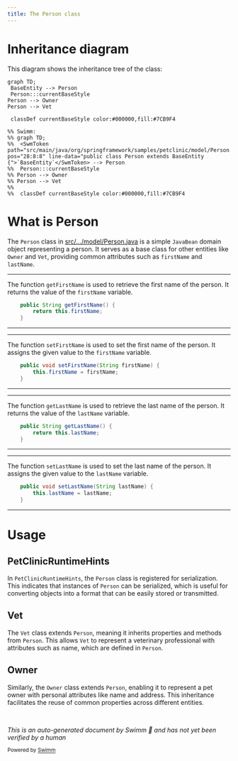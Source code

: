 ```yaml
---
title: The Person class
---
```

# Inheritance diagram

This diagram shows the inheritance tree of the class:

```mermaid
graph TD;
 BaseEntity --> Person
 Person:::currentBaseStyle
Person --> Owner
Person --> Vet

 classDef currentBaseStyle color:#000000,fill:#7CB9F4

%% Swimm:
%% graph TD;
%%  <SwmToken path="src/main/java/org/springframework/samples/petclinic/model/Person.java" pos="28:8:8" line-data="public class Person extends BaseEntity {">`BaseEntity`</SwmToken> --> Person
%%  Person:::currentBaseStyle
%% Person --> Owner
%% Person --> Vet
%% 
%%  classDef currentBaseStyle color:#000000,fill:#7CB9F4
```

# What is Person

The <SwmToken path="src/main/java/org/springframework/samples/petclinic/model/Person.java" pos="28:4:4" line-data="public class Person extends BaseEntity {">`Person`</SwmToken> class in <SwmPath>[src/…/model/Person.java](src/main/java/org/springframework/samples/petclinic/model/Person.java)</SwmPath> is a simple <SwmToken path="src/main/java/org/springframework/samples/petclinic/model/Person.java" pos="23:5:5" line-data=" * Simple JavaBean domain object representing an person.">`JavaBean`</SwmToken> domain object representing a person. It serves as a base class for other entities like `Owner` and `Vet`, providing common attributes such as <SwmToken path="src/main/java/org/springframework/samples/petclinic/model/Person.java" pos="39:5:5" line-data="		return this.firstName;">`firstName`</SwmToken> and <SwmToken path="src/main/java/org/springframework/samples/petclinic/model/Person.java" pos="47:5:5" line-data="		return this.lastName;">`lastName`</SwmToken>.

<SwmSnippet path="/src/main/java/org/springframework/samples/petclinic/model/Person.java" line="38">

---

The function <SwmToken path="src/main/java/org/springframework/samples/petclinic/model/Person.java" pos="38:5:5" line-data="	public String getFirstName() {">`getFirstName`</SwmToken> is used to retrieve the first name of the person. It returns the value of the <SwmToken path="src/main/java/org/springframework/samples/petclinic/model/Person.java" pos="39:5:5" line-data="		return this.firstName;">`firstName`</SwmToken> variable.

```java
	public String getFirstName() {
		return this.firstName;
	}
```

---

</SwmSnippet>

<SwmSnippet path="/src/main/java/org/springframework/samples/petclinic/model/Person.java" line="42">

---

The function <SwmToken path="src/main/java/org/springframework/samples/petclinic/model/Person.java" pos="42:5:5" line-data="	public void setFirstName(String firstName) {">`setFirstName`</SwmToken> is used to set the first name of the person. It assigns the given value to the <SwmToken path="src/main/java/org/springframework/samples/petclinic/model/Person.java" pos="42:9:9" line-data="	public void setFirstName(String firstName) {">`firstName`</SwmToken> variable.

```java
	public void setFirstName(String firstName) {
		this.firstName = firstName;
	}
```

---

</SwmSnippet>

<SwmSnippet path="/src/main/java/org/springframework/samples/petclinic/model/Person.java" line="46">

---

The function <SwmToken path="src/main/java/org/springframework/samples/petclinic/model/Person.java" pos="46:5:5" line-data="	public String getLastName() {">`getLastName`</SwmToken> is used to retrieve the last name of the person. It returns the value of the <SwmToken path="src/main/java/org/springframework/samples/petclinic/model/Person.java" pos="47:5:5" line-data="		return this.lastName;">`lastName`</SwmToken> variable.

```java
	public String getLastName() {
		return this.lastName;
	}
```

---

</SwmSnippet>

<SwmSnippet path="/src/main/java/org/springframework/samples/petclinic/model/Person.java" line="50">

---

The function <SwmToken path="src/main/java/org/springframework/samples/petclinic/model/Person.java" pos="50:5:5" line-data="	public void setLastName(String lastName) {">`setLastName`</SwmToken> is used to set the last name of the person. It assigns the given value to the <SwmToken path="src/main/java/org/springframework/samples/petclinic/model/Person.java" pos="50:9:9" line-data="	public void setLastName(String lastName) {">`lastName`</SwmToken> variable.

```java
	public void setLastName(String lastName) {
		this.lastName = lastName;
	}
```

---

</SwmSnippet>

# Usage

## PetClinicRuntimeHints

In `PetClinicRuntimeHints`, the <SwmToken path="src/main/java/org/springframework/samples/petclinic/model/Person.java" pos="28:4:4" line-data="public class Person extends BaseEntity {">`Person`</SwmToken> class is registered for serialization. This indicates that instances of <SwmToken path="src/main/java/org/springframework/samples/petclinic/model/Person.java" pos="28:4:4" line-data="public class Person extends BaseEntity {">`Person`</SwmToken> can be serialized, which is useful for converting objects into a format that can be easily stored or transmitted.

## Vet

The `Vet` class extends <SwmToken path="src/main/java/org/springframework/samples/petclinic/model/Person.java" pos="28:4:4" line-data="public class Person extends BaseEntity {">`Person`</SwmToken>, meaning it inherits properties and methods from <SwmToken path="src/main/java/org/springframework/samples/petclinic/model/Person.java" pos="28:4:4" line-data="public class Person extends BaseEntity {">`Person`</SwmToken>. This allows `Vet` to represent a veterinary professional with attributes such as name, which are defined in <SwmToken path="src/main/java/org/springframework/samples/petclinic/model/Person.java" pos="28:4:4" line-data="public class Person extends BaseEntity {">`Person`</SwmToken>.

## Owner

Similarly, the `Owner` class extends <SwmToken path="src/main/java/org/springframework/samples/petclinic/model/Person.java" pos="28:4:4" line-data="public class Person extends BaseEntity {">`Person`</SwmToken>, enabling it to represent a pet owner with personal attributes like name and address. This inheritance facilitates the reuse of common properties across different entities.

&nbsp;

*This is an auto-generated document by Swimm 🌊 and has not yet been verified by a human*

<SwmMeta version="3.0.0" repo-id="Z2l0aHViJTNBJTNBc3ByaW5nLXBldGNsaW5pYyUzQSUzQXVtYWxpbmdhc3dhbWk=" repo-name="spring-petclinic"><sup>Powered by [Swimm](/)</sup></SwmMeta>
